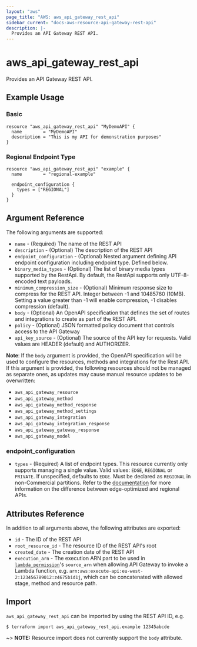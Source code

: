 ```yaml
---
layout: "aws"
page_title: "AWS: aws_api_gateway_rest_api"
sidebar_current: "docs-aws-resource-api-gateway-rest-api"
description: |-
  Provides an API Gateway REST API.
---
```


# aws_api_gateway_rest_api

Provides an API Gateway REST API.

## Example Usage

### Basic

```hcl
resource "aws_api_gateway_rest_api" "MyDemoAPI" {
  name        = "MyDemoAPI"
  description = "This is my API for demonstration purposes"
}
```

### Regional Endpoint Type

```hcl
resource "aws_api_gateway_rest_api" "example" {
  name        = "regional-example"

  endpoint_configuration {
    types = ["REGIONAL"]
  }
}
```

## Argument Reference

The following arguments are supported:

* `name` - (Required) The name of the REST API
* `description` - (Optional) The description of the REST API
* `endpoint_configuration` - (Optional) Nested argument defining API endpoint configuration including endpoint type. Defined below.
* `binary_media_types` - (Optional) The list of binary media types supported by the RestApi. By default, the RestApi supports only UTF-8-encoded text payloads.
* `minimum_compression_size` - (Optional) Minimum response size to compress for the REST API. Integer between -1 and 10485760 (10MB). Setting a value greater than -1 will enable compression, -1 disables compression (default).
* `body` - (Optional) An OpenAPI specification that defines the set of routes and integrations to create as part of the REST API.
* `policy` - (Optional) JSON formatted policy document that controls access to the API Gateway
* `api_key_source` - (Optional) The source of the API key for requests. Valid values are HEADER (default) and AUTHORIZER.

__Note__: If the `body` argument is provided, the OpenAPI specification will be used to configure the resources, methods and integrations for the Rest API. If this argument is provided, the following resources should not be managed as separate ones, as updates may cause manual resource updates to be overwritten:

* `aws_api_gateway_resource`
* `aws_api_gateway_method`
* `aws_api_gateway_method_response`
* `aws_api_gateway_method_settings`
* `aws_api_gateway_integration`
* `aws_api_gateway_integration_response`
* `aws_api_gateway_gateway_response`
* `aws_api_gateway_model`

### endpoint_configuration

* `types` - (Required) A list of endpoint types. This resource currently only supports managing a single value. Valid values: `EDGE`, `REGIONAL` or `PRIVATE`. If unspecified, defaults to `EDGE`. Must be declared as `REGIONAL` in non-Commercial partitions. Refer to the [documentation](https://docs.aws.amazon.com/apigateway/latest/developerguide/create-regional-api.html) for more information on the difference between edge-optimized and regional APIs.

## Attributes Reference

In addition to all arguments above, the following attributes are exported:

* `id` - The ID of the REST API
* `root_resource_id` - The resource ID of the REST API's root
* `created_date` - The creation date of the REST API
* `execution_arn` - The execution ARN part to be used in [`lambda_permission`](/docs/providers/aws/r/lambda_permission.html)'s `source_arn`
  when allowing API Gateway to invoke a Lambda function,
  e.g. `arn:aws:execute-api:eu-west-2:123456789012:z4675bid1j`, which can be concatenated with allowed stage, method and resource path.

## Import

`aws_api_gateway_rest_api` can be imported by using the REST API ID, e.g.

```
$ terraform import aws_api_gateway_rest_api.example 12345abcde
```

~> **NOTE:** Resource import does not currently support the `body` attribute.
